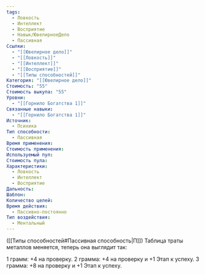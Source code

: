 ```yaml
---
tags:
  - Ловкость
  - Интеллект
  - Восприятие
  - Навык/ЮвелирноеДело
  - Пассивная
Ссылки:
  - "[[Ювелирное дело]]"
  - "[[Ловкость]]"
  - "[[Интеллект]]"
  - "[[Восприятие]]"
  - "[[Типы способностей]]"
Категория: "[[Ювелирное дело]]"
Стоимость: "55"
Стоимость выкупа: "55"
Уровни:
  - "[[Горнило Богатства 1]]"
Связанные навыки:
  - "[[Горнило Богатства 1]]"
Источник:
  - Психика
Тип способности:
  - Пассивная
Время применения: 
Стоимость применения: 
Используемый пул: 
Стоимость пула: 
Характеристики:
  - Ловкость
  - Интеллект
  - Восприятие
Дальность: 
Шаблон: 
Количество целей: 
Время действия:
  - Пассивно-постоянно
Тип воздействия:
  - Ментальный
---
```

([[Типы способностей#Пассивная способность|П]]) Таблица траты металлов меняется, теперь она выглядит так:

1 грамм: +4 на проверку.
2 грамма: +4 на проверку и +1 Этап к успеху. 
3 грамма: +8 на проверку и +1 Этап к успеху.